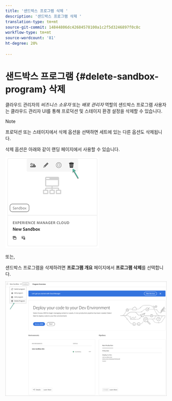 ```yaml
---
title: '샌드박스 프로그램 삭제 '
description: '샌드박스 프로그램 삭제 '
translation-type: tm+mt
source-git-commit: 14844806dc42684578100a1c2f5d3246897f0c8c
workflow-type: tm+mt
source-wordcount: '81'
ht-degree: 20%

---
```



# 샌드박스 프로그램 {#delete-sandbox-program} 삭제

클라우드 관리자의 *비즈니스 소유자* 또는 *배포 관리자* 역할의 샌드박스 프로그램 사용자는 클라우드 관리자 UI를 통해 프로덕션 및 스테이지 환경 설정을 삭제할 수 있습니다.

>[!NOTE]
>프로덕션 또는 스테이지에서 삭제 옵션을 선택하면 세트에 있는 다른 옵션도 삭제됩니다.

삭제 옵션은 아래와 같이 랜딩 페이지에서 사용할 수 있습니다.

![](assets/delete-sandbox1.png)

또는,

샌드박스 프로그램을 삭제하려면 **프로그램 개요** 페이지에서 **프로그램 삭제**&#x200B;를 선택합니다.

![](assets/delete-sandbox2.png)
